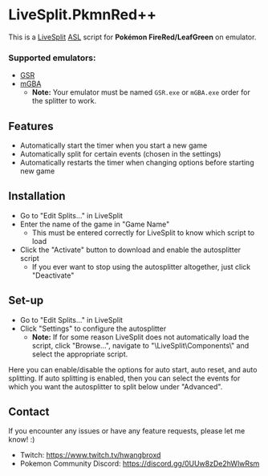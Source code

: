 # LiveSplit.PkmnRed++
This is a [LiveSplit](http://livesplit.github.io) [ASL](https://github.com/LiveSplit/LiveSplit/blob/master/Documentation/Auto-Splitters.md) script for **Pokémon FireRed/LeafGreen** on emulator.

### Supported emulators:
- [GSR](https://github.com/CasualPokePlayer/gsr/)
- [mGBA](https://github.com/mgba-emu/mgba)
    - **Note:** Your emulator must be named `GSR.exe` or `mGBA.exe` order for the splitter to work.

## Features
- Automatically start the timer when you start a new game
- Automatically split for certain events (chosen in the settings)
- Automatically restarts the timer when changing options before starting new game

## Installation
- Go to "Edit Splits..." in LiveSplit
- Enter the name of the game in "Game Name"
    - This must be entered correctly for LiveSplit to know which script to load
- Click the "Activate" button to download and enable the autosplitter script
    - If you ever want to stop using the autosplitter altogether, just click "Deactivate"

## Set-up
- Go to "Edit Splits..." in LiveSplit
- Click "Settings" to configure the autosplitter
    - **Note:** If for some reason LiveSplit does not automatically load the script, click "Browse...", navigate to "\LiveSplit\Components\\" and select the appropriate script.

Here you can enable/disable the options for auto start, auto reset, and auto splitting. If auto splitting is enabled, then you can select the events for which you want the autosplitter to split below under "Advanced".

## Contact
If you encounter any issues or have any feature requests, please let me know! :)
- Twitch: https://www.twitch.tv/hwangbroxd
- Pokemon Community Discord: https://discord.gg/0UUw8zDe2hWlwRsm
